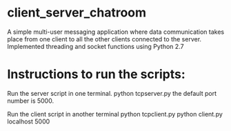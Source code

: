 # client_server_chatroom
A simple multi-user messaging application where data communication takes place from one client to all the other clients connected to the server. Implemented threading and socket functions using Python 2.7

# Instructions to run the scripts:
Run the server script in one terminal.
python tcpserver.py
the default port number is 5000.

Run the client script in another terminal
python tcpclient.py
python client.py localhost 5000

